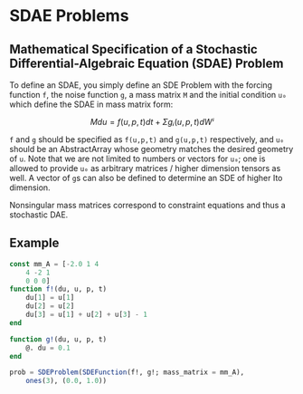 # SDAE Problems

## Mathematical Specification of a Stochastic Differential-Algebraic Equation (SDAE) Problem

To define an SDAE, you simply define an SDE Problem with the forcing function `f`,
the noise function `g`, a mass matrix `M` and the initial condition `u₀` which
define the SDAE in mass matrix form:

```math
M du = f(u,p,t)dt + Σgᵢ(u,p,t)dWⁱ
```

`f` and `g` should be specified as `f(u,p,t)` and  `g(u,p,t)` respectively, and `u₀`
should be an AbstractArray whose geometry matches the desired geometry of `u`.
Note that we are not limited to numbers or vectors for `u₀`; one is allowed to
provide `u₀` as arbitrary matrices / higher dimension tensors as well. A vector
of `g`s can also be defined to determine an SDE of higher Ito dimension.

Nonsingular mass matrices correspond to constraint equations and thus a stochastic
DAE.

## Example

```julia
const mm_A = [-2.0 1 4
    4 -2 1
    0 0 0]
function f!(du, u, p, t)
    du[1] = u[1]
    du[2] = u[2]
    du[3] = u[1] + u[2] + u[3] - 1
end

function g!(du, u, p, t)
    @. du = 0.1
end

prob = SDEProblem(SDEFunction(f!, g!; mass_matrix = mm_A),
    ones(3), (0.0, 1.0))
```
